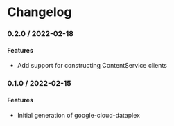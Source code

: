 # Changelog

### 0.2.0 / 2022-02-18

#### Features

* Add support for constructing ContentService clients

### 0.1.0 / 2022-02-15

#### Features

* Initial generation of google-cloud-dataplex
